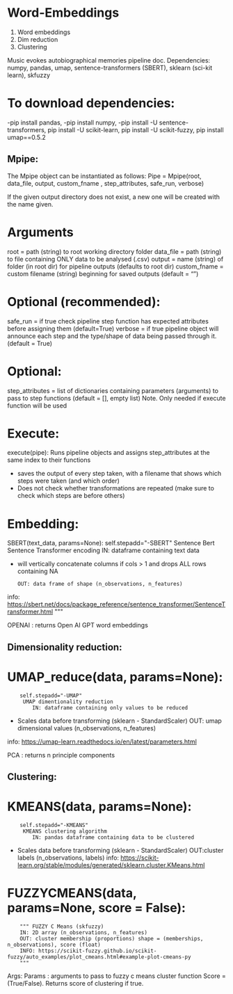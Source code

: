 # Word-Embeddings
1. Word embeddings
2. Dim reduction
3. Clustering

Music evokes autobiographical memories pipeline doc.
Dependencies: numpy, pandas, umap, sentence-transformers (SBERT), sklearn (sci-kit learn), skfuzzy

# To download dependencies:

-pip install pandas, 
-pip install numpy,
-pip install -U sentence-transformers, 
pip install -U scikit-learn, 
pip install -U scikit-fuzzy, 
pip install umap==0.5.2

## Mpipe:
The Mpipe object can be instantiated as follows:
  Pipe = Mpipe(root, data_file, output, custom_fname , step_attributes, safe_run, verbose)
  
If the given output directory does not exist, a new one will be created with the name given. 

# Arguments
  root = path (string) to root working directory folder
  data_file = path (string) to file containing ONLY data to be analysed (.csv)
  output = name (string) of folder (in root dir) for pipeline outputs (defaults to root dir)
  custom_fname = custom filename (string) beginning for saved outputs (default = “”)

# Optional (recommended):
  safe_run = if true check pipeline step function has expected attributes before assigning them (default=True)
  verbose = if true pipeline object will announce each step and the type/shape of data being passed through it. (default = True)

# Optional:
  step_attributes = list of dictionaries containing parameters (arguments) to pass to step functions (default = [], empty list)
Note. Only needed if execute function will be used

# Execute:
  execute(pipe):
        Runs pipeline objects and assigns step_attributes at the same index to 	  their functions
-	saves the output of every step taken, with a filename that shows 		  which steps were taken (and which order)
-	Does not check whether transformations are repeated (make sure to check which steps are before others)
            
        
# Embedding:
SBERT(text_data, params=None):
        self.stepadd="-SBERT"
        Sentence Bert Sentence Transformer encoding 
        IN: dataframe containing text data 

-	will vertically concatenate columns if cols > 1 and drops ALL rows containing NA

        OUT: data frame of shape (n_observations, n_features)
        
info: https://sbert.net/docs/package_reference/sentence_transformer/SentenceTransformer.html
  	"""

OPENAI : returns Open AI GPT word embeddings 

## Dimensionality reduction:

# UMAP_reduce(data, params=None):
        self.stepadd="-UMAP"
         UMAP dimentionality reduction 
            IN: dataframe containing only values to be reduced 
-	Scales data before transforming (sklearn - StandardScaler)
OUT: umap dimensional values (n_observations, n_features)
            
info: 
https://umap-learn.readthedocs.io/en/latest/parameters.html

      
PCA : returns n principle components 

## Clustering:
# KMEANS(data, params=None):
        self.stepadd="-KMEANS"
         KMEANS clustering algorithm
            IN: pandas dataframe containing data to be clustered     
-	Scales data before transforming (sklearn - StandardScaler)
        	OUT:cluster labels (n_observations, labels)
info: https://scikit-learn.org/stable/modules/generated/sklearn.cluster.KMeans.html

       
# FUZZYCMEANS(data, params=None, score = False):
        """ FUZZY C Means (skfuzzy)
        IN: 2D array (n_observations, n_features)
        OUT: cluster membership (proportions) shape = (memberships, n_observations), score (float)
        INFO: https://scikit-fuzzy.github.io/scikit-fuzzy/auto_examples/plot_cmeans.html#example-plot-cmeans-py
        """
Args:
  Params : arguments to pass to fuzzy c means cluster function 
  Score = (True/False). Returns score of clustering if true.



